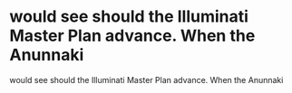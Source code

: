 # would see should the Illuminati Master Plan advance. When the Anunnaki

would see should the Illuminati Master Plan advance. When the Anunnaki